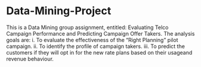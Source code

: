 # Data-Mining-Project

This is a Data Mining group assignment, entitled: Evaluating Telco Campaign Performance and Predicting Campaign Offer Takers. 
The analysis goals are: 
  i. To evaluate the effectiveness of the “Right Planning” pilot campaign.
 ii. To identify the profile of campaign takers.
iii. To predict the customers if they will opt in for the new rate plans based on their usageand revenue behaviour.
